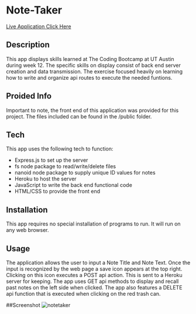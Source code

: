 # Note-Taker
[Live Application Click Here](https://secure-springs-07761.herokuapp.com/)

## Description

This app displays skills learned at The Coding Bootcamp at UT Austin during week 12. The specific skills on display consist of back end server creation and data transmission. The exercise focused heavily on learning how to write and organize api routes to execute the needed funtions. 

## Proided Info
Important to note, the front end of this application was provided for this project. The files included can be found in the /public folder.

## Tech
This app uses the following tech to function:
* Express.js to set up the server
* fs node package to read/write/delete files
* nanoid node package to supply unique ID values for notes
* Heroku to host the server
* JavaScript to write the back end functional code
* HTML/CSS to provide the front end
  
## Installation

This app requires no special installation of programs to run. It will run on any web browser.

## Usage

The application allows the user to input a Note Title and Note Text. Once the input is recognized by the web page a save icon appears at the top right. Clicking on this icon executes a POST api action. This is sent to a Heroku server for keeping. The app uses GET api methods to display and recall past notes on the left side when clicked. The app also features a DELETE api function that is executed when clicking on the red trash can.
  
##Screenshot
![notetaker](https://user-images.githubusercontent.com/92648393/151733989-6211b329-0807-4919-8627-597f0a69cab7.PNG)

